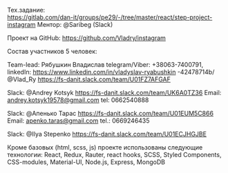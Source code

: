 Тех.задание:  
https://gitlab.com/dan-it/groups/pe29/-/tree/master/react/step-project-instagram
Ментор:  @Saribeg (Slack)

Проект на GitHub:
https://github.com/Vladry/instagram

Состав участников  5 человек:

Team-lead: Рябушкин Владислав telegram/Viber: +38063-7400791, linkedIn: https://www.linkedin.com/in/vladyslav-ryabushkin
-42478714b/ 
@Vlad_Ry             https://fs-danit.slack.com/team/U01FZ7AFGAF


Slack: @Andrey Kotsyk       https://fs-danit.slack.com/team/UK6A0TZ36
Email: andrey.kotsyk19578@gmail.com
tel:    0662540888


Slack:  @Апенько Тарас       https://fs-danit.slack.com/team/U01EUM5C866
Email:  apenko.taras@gmail.com
tel.:   0669246435

Slack:  @Ilya Stepenko       https://fs-danit.slack.com/team/U01ECJHGJBE


Кроме базовых (html, scss, js) проекте использованы следующие технологии:
React, Redux, Rauter, react hooks, SCSS, Styled Components, CSS-modules, Material-UI, 
Node.js, Express, MongoDB